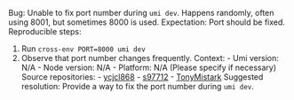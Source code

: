 Bug: Unable to fix port number during `umi dev`. Happens randomly, often using 8001, but sometimes 8000 is used. Expectation: Port should be fixed. Reproducible steps:

1. Run `cross-env PORT=8000 umi dev`
2. Observe that port number changes frequently. Context: - Umi version: N/A - Node version: N/A - Platform: N/A (Please specify if necessary) Source repositories: - [ycjcl868](https://github.com/ycjcl868) - [s97712](https://github.com/s97712) - [TonyMistark](https://github.com/TonyMistark)
   Suggested resolution: Provide a way to fix the port number during `umi dev`.
